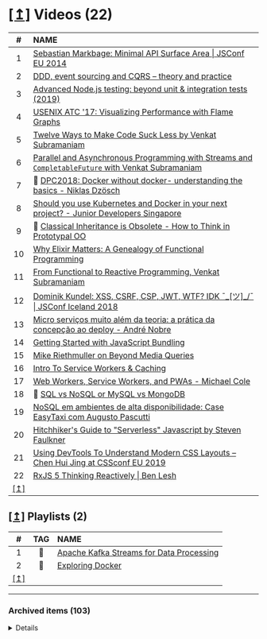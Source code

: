 <H1 id="pending-items-2225625926"><a href="#summary" target="_blank">[↥]</a> Videos (22)</H1>

<table>
  <thead>
    <tr>
      <th align="center">#</th>
      <th align="left">NAME</th>
    </tr>
  </thead>
  <tbody>
    <tr>
      <td align="center">1</td>
      <td align="left"><a href="https://www.youtube.com/watch?v=4anAwXYqLG8" target="_blank">Sebastian Markbage: Minimal API Surface Area | JSConf EU 2014</a></td>
    </tr>
    <tr>
      <td align="center">2</td>
      <td align="left"><a href="https://www.youtube.com/watch?v=rolfJR9ERxo" target="_blank">DDD, event sourcing and CQRS – theory and practice</a></td>
    </tr>
    <tr>
      <td align="center">3</td>
      <td align="left"><a href="https://www.youtube.com/watch?v=-2zP494wdUY" target="_blank">Advanced Node.js testing: beyond unit &amp; integration tests (2019)</a></td>
    </tr>
    <tr>
      <td align="center">4</td>
      <td align="left"><a href="https://www.youtube.com/watch?v=D53T1Ejig1Q" target="_blank">USENIX ATC '17: Visualizing Performance with Flame Graphs</a></td>
    </tr>
    <tr>
      <td align="center">5</td>
      <td align="left"><a href="https://www.youtube.com/watch?v=nVZE53IYi4w" target="_blank">Twelve Ways to Make Code Suck Less by Venkat Subramaniam</a></td>
    </tr>
    <tr>
      <td align="center">6</td>
      <td align="left"><a href="https://www.youtube.com/watch?v=0hQvWIdwnw4" target="_blank">Parallel and Asynchronous Programming with Streams and <code>CompletableFuture</code> with Venkat Subramaniam</a></td>
    </tr>
    <tr>
      <td align="center">7</td>
      <td align="left">🏁 <a href="https://www.youtube.com/watch?v=7H__eF6hvWg" target="_blank">DPC2018: Docker without docker- understanding the basics - Niklas Dzösch</a></td>
    </tr>
    <tr>
      <td align="center">8</td>
      <td align="left"><a href="https://www.youtube.com/watch?v=7XvgqDlp8sQ" target="_blank">Should you use Kubernetes and Docker in your next project? - Junior Developers Singapore</a></td>
    </tr>
    <tr>
      <td align="center">9</td>
      <td align="left">🏁 <a href="https://vimeo.com/69255635" target="_blank">Classical Inheritance is Obsolete - How to Think in Prototypal OO</a></td>
    </tr>
    <tr>
      <td align="center">10</td>
      <td align="left"><a href="https://www.youtube.com/watch?v=cWAHpvkh8Vs" target="_blank">Why Elixir Matters: A Genealogy of Functional Programming</a></td>
    </tr>
    <tr>
      <td align="center">11</td>
      <td align="left"><a href="https://www.youtube.com/watch?v=U_NgcAg7jyY" target="_blank">From Functional to Reactive Programming, Venkat Subramaniam</a></td>
    </tr>
    <tr>
      <td align="center">12</td>
      <td align="left"><a href="https://www.youtube.com/watch?v=c6mqdsfWdmE" target="_blank">Dominik Kundel: XSS, CSRF, CSP, JWT, WTF? IDK ¯_[ツ]_/¯ | JSConf Iceland 2018</a></td>
    </tr>
    <tr>
      <td align="center">13</td>
      <td align="left"><a href="https://www.youtube.com/watch?v=OZ5NgGUheII" target="_blank">Micro serviços muito além da teoria: a prática da concepção ao deploy - André Nobre</a></td>
    </tr>
    <tr>
      <td align="center">14</td>
      <td align="left"><a href="https://www.youtube.com/watch?v=PcqYhSH44Ow" target="_blank">Getting Started with JavaScript Bundling</a></td>
    </tr>
    <tr>
      <td align="center">15</td>
      <td align="left"><a href="https://vimeo.com/266788829" target="_blank">Mike Riethmuller on Beyond Media Queries</a></td>
    </tr>
    <tr>
      <td align="center">16</td>
      <td align="left"><a href="https://www.youtube.com/watch?v=ksXwaWHCW6k" target="_blank">Intro To Service Workers &amp; Caching</a></td>
    </tr>
    <tr>
      <td align="center">17</td>
      <td align="left"><a href="https://www.youtube.com/watch?v=roZngLUtQO8" target="_blank">Web Workers, Service Workers, and PWAs - Michael Cole</a></td>
    </tr>
    <tr>
      <td align="center">18</td>
      <td align="left">🏁 <a href="https://www.youtube.com/watch?v=ZS_kXvOeQ5Y" target="_blank">SQL vs NoSQL or MySQL vs MongoDB</a></td>
    </tr>
    <tr>
      <td align="center">19</td>
      <td align="left"><a href="https://youtu.be/lkG0yitC3Pg" target="_blank">NoSQL em ambientes de alta disponibilidade: Case EasyTaxi com Augusto Pascutti</a></td>
    </tr>
    <tr>
      <td align="center">20</td>
      <td align="left"><a href="https://www.youtube.com/watch?v=c4rvh_Iq6LE" target="_blank">Hitchhiker's Guide to &quot;Serverless&quot; Javascript by Steven Faulkner</a></td>
    </tr>
    <tr>
      <td align="center">21</td>
      <td align="left"><a href="https://www.youtube.com/watch?v=ZRtzk0371tk" target="_blank">Using DevTools To Understand Modern CSS Layouts – Chen Hui Jing at CSSconf EU 2019</a></td>
    </tr>
    <tr>
      <td align="center">22</td>
      <td align="left"><a href="https://www.youtube.com/watch?v=3LKMwkuK0ZE" target="_blank">RxJS 5 Thinking Reactively | Ben Lesh</a></td>
    </tr>
    <tr>
      <td align="center"><a href="#pending-items-2225625926" target="_blank">[↥]</a></td>
    </tr>
  </tbody>
</table>

<H2 id="pending-items-4169651"><a href="#summary" target="_blank">[↥]</a> Playlists (2)</H2>

<table>
  <thead>
    <tr>
      <th align="center">#</th>
      <th align="center">TAG</th>
      <th align="left">NAME</th>
    </tr>
  </thead>
  <tbody>
    <tr>
      <td align="center">1</td>
      <td align="center">💾</td>
      <td align="left"><a href="https://www.youtube.com/playlist?list=PLt1SIbA8guusO6cvjVNmjFDio_Qy-fC5j" target="_blank">Apache Kafka Streams for Data Processing</a></td>
    </tr>
    <tr>
      <td align="center">2</td>
      <td align="center">💾</td>
      <td align="left"><a href="https://www.youtube.com/playlist?list=PLillGF-Rfqbb6vZqT-Lzi9Al_noaY5LAs" target="_blank">Exploring Docker</a></td>
    </tr>
    <tr>
      <td align="center"><a href="#pending-items-4169651" target="_blank">[↥]</a></td>
    </tr>
  </tbody>
</table>

---

<H3 id="archived-items-2225625926">Archived items (103)</H3>

<details>

  <table>
    <thead>
      <tr>
        <th align="center">#</th>
        <th align="left">NAME</th>
      </tr>
    </thead>
    <tbody>
      <tr>
        <td align="center">1</td>
        <td align="left"><a href="https://www.youtube.com/watch?v=B_BVmJ90X8Q" target="_blank">Amazing User Experiences with Redis and <strong>RediSearch</strong></a></td>
      </tr>
      <tr>
        <td align="center">2</td>
        <td align="left"><a href="https://www.youtube.com/watch?v=wuVy7rwkCfc" target="_blank">AHA <em>(Avoid Hasty Abstractions)</em> Programming – Kent C. Dodds</a></td>
      </tr>
      <tr>
        <td align="center">3</td>
        <td align="left"><a href="https://www.youtube.com/watch?v=rYqh5LYfw0Y" target="_blank">Bubble Up Your Node.JS I/O - Matteo Collina | JSConf Hawaii 2019</a></td>
      </tr>
      <tr>
        <td align="center">4</td>
        <td align="left"><a href="https://www.youtube.com/watch?v=HnSb8DFU5UA" target="_blank">Protecting your API with Redis (AKA Protect and Scale your application with Rate Limiting and Metering)</a></td>
      </tr>
      <tr>
        <td align="center">5</td>
        <td align="left"><a href="https://www.youtube.com/watch?v=fAj7MJwxqRo" target="_blank">10 Ways to Scale Your Website with Redis</a></td>
      </tr>
      <tr>
        <td align="center">6</td>
        <td align="left"><a href="https://www.youtube.com/watch?v=ELk_W9BBTDU" target="_blank">Redis Data Structures for Non-Redis Users</a></td>
      </tr>
      <tr>
        <td align="center">7</td>
        <td align="left">🏴 <a href="https://www.youtube.com/watch?v=_4HwUVNl9Nc" target="_blank">Why Your MySQL Needs Redis | Redis Labs</a></td>
      </tr>
      <tr>
        <td align="center">8</td>
        <td align="left"><a href="https://www.youtube.com/watch?v=rCkDE2me_qk" target="_blank">What makes JSON Web Tokens [JWT] secure?</a></td>
      </tr>
      <tr>
        <td align="center">9</td>
        <td align="left"><a href="https://www.youtube.com/watch?v=67mezK3NzpU" target="_blank">100% Stateless with JWT (JSON Web Token) by Hubert Sablonnière</a></td>
      </tr>
      <tr>
        <td align="center">10</td>
        <td align="left"><a href="https://www.youtube.com/watch?v=Ss1tZjooo9I" target="_blank">GOTO 2019 • Common API Security Pitfalls • Philippe De Ryck</a></td>
      </tr>
      <tr>
        <td align="center">11</td>
        <td align="left"><a href="https://www.youtube.com/watch?v=qr4FVhBTq0I" target="_blank">Redis Tutorial - A Brief Introduction to Redis</a></td>
      </tr>
      <tr>
        <td align="center">12</td>
        <td align="left"><a href="https://www.youtube.com/watch?v=znjGckK8abw" target="_blank">5 Redis Use Cases with Gur Dotan - Redis Labs</a></td>
      </tr>
      <tr>
        <td align="center">13</td>
        <td align="left"><a href="https://www.youtube.com/watch?v=xfY4uzK4WtE" target="_blank">NodeJS MICROSERVICES On Autopilot</a></td>
      </tr>
      <tr>
        <td align="center">14</td>
        <td align="left"><a href="https://www.youtube.com/watch?v=zgI0H28AgGY" target="_blank">High Performance WebSocket</a></td>
      </tr>
      <tr>
        <td align="center">15</td>
        <td align="left"><a href="https://www.youtube.com/watch?v=4rhKKFbbYT4" target="_blank">MongoDB Tutorial - Modeling with MongoDB</a></td>
      </tr>
      <tr>
        <td align="center">16</td>
        <td align="left"><a href="https://www.youtube.com/watch?v=zVbLR7rI8ZU" target="_blank">David Khourshid - Behind the Illusions: Impossibly high-performance layout animations</a></td>
      </tr>
      <tr>
        <td align="center">17</td>
        <td align="left"><a href="https://www.youtube.com/watch?v=R7gqJkdc5dM" target="_blank">Floats, Flexbox, Grid? The progression of CSS layouts</a></td>
      </tr>
      <tr>
        <td align="center">18</td>
        <td align="left"><a href="https://www.youtube.com/watch?v=FEnRpy9Xfes" target="_blank">Basics of CSS Grid: The Big Picture</a></td>
      </tr>
      <tr>
        <td align="center">19</td>
        <td align="left"><a href="https://www.youtube.com/watch?v=7T0WskfVgp4" target="_blank">JavaScript the Cute Parts - Venkat Subramaniam</a></td>
      </tr>
      <tr>
        <td align="center">20</td>
        <td align="left"><a href="https://www.youtube.com/watch?v=VSKuS2XkkZU" target="_blank">Reactive State Machines and Statecharts</a></td>
      </tr>
      <tr>
        <td align="center">21</td>
        <td align="left"><a href="https://www.youtube.com/watch?v=s06Z_e8ac0Y" target="_blank">React and the FLIP Technique - Alex Holachek</a></td>
      </tr>
      <tr>
        <td align="center">22</td>
        <td align="left"><a href="https://www.youtube.com/watch?v=Bme_RiT9CK4" target="_blank">Intro to Reactive Programming</a></td>
      </tr>
      <tr>
        <td align="center">23</td>
        <td align="left"><a href="https://www.youtube.com/watch?v=_5X2aB_mNp4" target="_blank">Eirik Vullum: JavaScript Metaprogramming - ES6 Proxy Use and Abuse | JSConf Budapest 2017</a></td>
      </tr>
      <tr>
        <td align="center">24</td>
        <td align="left"><a href="https://www.youtube.com/watch?v=R2a1mNr0kF0" target="_blank">Node.js Meets Docker - Shaun Warman, PayPal</a></td>
      </tr>
      <tr>
        <td align="center">25</td>
        <td align="left"><a href="https://www.youtube.com/watch?v=R6rqjcBLibQ" target="_blank">GraphQL with Dustin Schau</a></td>
      </tr>
      <tr>
        <td align="center">26</td>
        <td align="left"><a href="https://www.youtube.com/watch?v=926mknSW9Lo" target="_blank">What is JWT ? JSON Web Token Explained</a></td>
      </tr>
      <tr>
        <td align="center">27</td>
        <td align="left"><a href="https://www.youtube.com/watch?v=TI4v4Y8yRjw" target="_blank">Style guides Javascript com ESLint, Prettier e EditorConfig | Diego Fernandes</a></td>
      </tr>
      <tr>
        <td align="center">28</td>
        <td align="left"><a href="https://www.youtube.com/watch?v=Qg1SvpIau6U" target="_blank">Advanced Async and Concurrency Patterns in JavaScript</a></td>
      </tr>
      <tr>
        <td align="center">29</td>
        <td align="left"><a href="https://www.youtube.com/watch?v=lhZOFUY1weo" target="_blank">The power of Headless Chrome and browser automation [Google I/O '18]</a></td>
      </tr>
      <tr>
        <td align="center">30</td>
        <td align="left"><a href="https://www.youtube.com/watch?v=j4fKFKh2vmI" target="_blank">Next Generation Asynchronous Patterns in JavaScript - Jonathan Mills</a></td>
      </tr>
      <tr>
        <td align="center">31</td>
        <td align="left"><a href="https://www.youtube.com/watch?v=FQERMVABRrQ" target="_blank">The Power and Practicality of Immutability by Venkat Subramaniam</a></td>
      </tr>
      <tr>
        <td align="center">32</td>
        <td align="left"><a href="https://www.youtube.com/watch?v=MLTRHc5dk6s" target="_blank">Intro To JavaScript Unit Testing With Mocha JS &amp; Chai</a></td>
      </tr>
      <tr>
        <td align="center">33</td>
        <td align="left"><a href="https://www.youtube.com/watch?v=KhdGMcVhrQU" target="_blank">Designing Functional Programs - Venkat Subramaniam</a></td>
      </tr>
      <tr>
        <td align="center">34</td>
        <td align="left"><a href="https://www.youtube.com/watch?v=VvUdvte1V3s" target="_blank">Six Little Lines of Fail - Jimmy Bogard</a></td>
      </tr>
      <tr>
        <td align="center">35</td>
        <td align="left"><a href="https://www.youtube.com/watch?v=ia_TP5T57AM" target="_blank">The Power and Perils of Parallel Streams</a></td>
      </tr>
      <tr>
        <td align="center">36</td>
        <td align="left"><a href="https://www.youtube.com/watch?v=XgoldEoK-Rw" target="_blank">Core Software Design Principles</a></td>
      </tr>
      <tr>
        <td align="center">37</td>
        <td align="left"><a href="https://www.youtube.com/watch?v=iaE7ep91cw8" target="_blank">My NodeJS Process In On Fire</a></td>
      </tr>
      <tr>
        <td align="center">38</td>
        <td align="left"><a href="https://www.youtube.com/watch?v=oPo4EQmkjvY" target="_blank">You Don't Know Node - ForwardJS San Francisco</a></td>
      </tr>
      <tr>
        <td align="center">39</td>
        <td align="left"><a href="https://www.youtube.com/watch?v=e4MT_OguDKg" target="_blank">Design Patterns in the Light of Lambda Expressions by Subramaniam</a></td>
      </tr>
      <tr>
        <td align="center">40</td>
        <td align="left"><a href="https://www.youtube.com/watch?v=G_eYTctGZw8" target="_blank">&quot;Production Prolog&quot; by Michael Hendricks</a></td>
      </tr>
      <tr>
        <td align="center">41</td>
        <td align="left"><a href="https://www.youtube.com/watch?v=hEOVcLAPRG8" target="_blank">Cascadia Ruby Conf 2012 A Taste of Prolog by Aja Hammerly</a></td>
      </tr>
      <tr>
        <td align="center">42</td>
        <td align="left"><a href="https://www.youtube.com/watch?v=RRcnFd9TbjI" target="_blank">Refactoring to Functional Style - Venkat Subramaniam</a></td>
      </tr>
      <tr>
        <td align="center">43</td>
        <td align="left"><a href="https://www.youtube.com/watch?v=2572gPN8LyI" target="_blank">Micro Serviços - Introdução</a></td>
      </tr>
      <tr>
        <td align="center">44</td>
        <td align="left"><a href="https://www.youtube.com/watch?v=3DN-vhpVL6U" target="_blank">TDD, BDD e coverage no Node.js - Pré NodeCong</a></td>
      </tr>
      <tr>
        <td align="center">45</td>
        <td align="left"><a href="https://www.youtube.com/watch?v=RgEglM6Tjw8" target="_blank">Meet Vue.js por Victor Marques</a></td>
      </tr>
      <tr>
        <td align="center">46</td>
        <td align="left"><a href="https://www.youtube.com/watch?v=iaE7ep91cw8" target="_blank">My NodeJS Process In On Fire</a></td>
      </tr>
      <tr>
        <td align="center">47</td>
        <td align="left"><a href="https://www.youtube.com/watch?v=j4fKFKh2vmI" target="_blank">Next Generation Asynchronous Patterns in JavaScript - Jonathan Mills</a></td>
      </tr>
      <tr>
        <td align="center">48</td>
        <td align="left"><a href="https://www.youtube.com/watch?v=oPo4EQmkjvY" target="_blank">You Don't Know Node - ForwardJS San Francisco</a></td>
      </tr>
      <tr>
        <td align="center">49</td>
        <td align="left"><a href="https://www.youtube.com/watch?v=TI4v4Y8yRjw" target="_blank">Style guides Javascript com ESLint, Prettier e EditorConfig | Diego Fernandes</a></td>
      </tr>
      <tr>
        <td align="center">50</td>
        <td align="left"><a href="https://www.youtube.com/watch?v=KhdGMcVhrQU" target="_blank">Designing Functional Programs - Venkat Subramaniam</a></td>
      </tr>
      <tr>
        <td align="center">51</td>
        <td align="left"><a href="https://www.youtube.com/watch?v=ekFPGD2g-ps" target="_blank">Let's Get Lazy: Exploring the Real Power of Streams with Venkat Subramaniam</a></td>
      </tr>
      <tr>
        <td align="center">52</td>
        <td align="left"><a href="https://www.youtube.com/watch?v=7T0WskfVgp4" target="_blank">JavaScript the Cute Parts - Venkat Subramaniam</a></td>
      </tr>
      <tr>
        <td align="center">53</td>
        <td align="left"><a href="https://www.youtube.com/watch?v=R6rqjcBLibQ" target="_blank">GraphQL with Dustin Schau</a></td>
      </tr>
      <tr>
        <td align="center">54</td>
        <td align="left"><a href="https://www.youtube.com/watch?v=FQERMVABRrQ" target="_blank">The Power and Practicality of Immutability by Venkat Subramaniam</a></td>
      </tr>
      <tr>
        <td align="center">55</td>
        <td align="left"><a href="https://www.youtube.com/watch?v=e4MT_OguDKg" target="_blank">Design Patterns in the Light of Lambda Expressions by Subramaniam</a></td>
      </tr>
      <tr>
        <td align="center">56</td>
        <td align="left"><a href="https://www.youtube.com/watch?v=bJoafCX9iic" target="_blank">The Algorithms of CSS - Lara Schenck</a></td>
      </tr>
      <tr>
        <td align="center">57</td>
        <td align="left"><a href="https://www.youtube.com/watch?v=_5X2aB_mNp4" target="_blank">Eirik Vullum: JavaScript Metaprogramming - ES6 Proxy Use and Abuse | JSConf Budapest 2017</a></td>
      </tr>
      <tr>
        <td align="center">58</td>
        <td align="left"><a href="https://www.youtube.com/watch?v=G_eYTctGZw8" target="_blank">&quot;Production Prolog&quot; by Michael Hendricks</a></td>
      </tr>
      <tr>
        <td align="center">59</td>
        <td align="left"><a href="https://www.youtube.com/watch?v=926mknSW9Lo" target="_blank">What is JWT ? JSON Web Token Explained</a></td>
      </tr>
      <tr>
        <td align="center">60</td>
        <td align="left"><a href="https://www.youtube.com/watch?v=hEOVcLAPRG8" target="_blank">Cascadia Ruby Conf 2012 A Taste of Prolog by Aja Hammerly</a></td>
      </tr>
      <tr>
        <td align="center">61</td>
        <td align="left"><a href="https://www.youtube.com/watch?v=RRcnFd9TbjI" target="_blank">Refactoring to Functional Style - Venkat Subramaniam</a></td>
      </tr>
      <tr>
        <td align="center">62</td>
        <td align="left"><a href="https://www.youtube.com/watch?v=lu9rezEtoLs" target="_blank">WebAssembly [And the Death of JavaScript?]</a></td>
      </tr>
      <tr>
        <td align="center">63</td>
        <td align="left"><a href="https://www.youtube.com/watch?v=3DN-vhpVL6U" target="_blank">TDD, BDD e coverage no Node.js - Pré NodeCong</a></td>
      </tr>
      <tr>
        <td align="center">64</td>
        <td align="left"><a href="https://www.youtube.com/watch?v=2572gPN8LyI" target="_blank">Micro Serviços - Introdução</a></td>
      </tr>
      <tr>
        <td align="center">65</td>
        <td align="left"><a href="https://www.youtube.com/watch?v=rBBwrBRoOOY" target="_blank">Understanding Closures [In Under 10 Minutes!]</a></td>
      </tr>
      <tr>
        <td align="center">66</td>
        <td align="left"><a href="https://www.youtube.com/watch?v=C7oK-Y1JlCs" target="_blank">Talk #19 - Noções de criptografia</a></td>
      </tr>
      <tr>
        <td align="center">67</td>
        <td align="left"><a href="https://www.youtube.com/watch?v=oU3LzOO0OGA" target="_blank">JavaScript Currying function [ method ] explained Tutorial</a></td>
      </tr>
      <tr>
        <td align="center">68</td>
        <td align="left"><a href="https://www.youtube.com/watch?v=MLTRHc5dk6s" target="_blank">Intro To JavaScript Unit Testing With Mocha JS &amp; Chai</a></td>
      </tr>
      <tr>
        <td align="center">69</td>
        <td align="left"><a href="https://www.youtube.com/watch?v=lhZOFUY1weo" target="_blank">The power of Headless Chrome and browser automation [Google I/O '18]</a></td>
      </tr>
      <tr>
        <td align="center">70</td>
        <td align="left"><a href="https://www.youtube.com/watch?v=RRgAdi3gX-s" target="_blank">About the Call Stack, Event Loop, Callbacks and Promises in JavaScript</a></td>
      </tr>
      <tr>
        <td align="center">71</td>
        <td align="left"><a href="https://www.youtube.com/watch?v=lsp82x0XdsY" target="_blank">Function-level caching in javascript using memoization</a></td>
      </tr>
      <tr>
        <td align="center">72</td>
        <td align="left"><a href="https://www.youtube.com/watch?v=gHm12Ov1k0Q" target="_blank">Talk #17 - Ramda</a></td>
      </tr>
      <tr>
        <td align="center">73</td>
        <td align="left"><a href="https://www.youtube.com/watch?v=SBtEou4qBzw" target="_blank">Uma introdução a linguagem Clojure com Gilmar Soares</a></td>
      </tr>
      <tr>
        <td align="center">74</td>
        <td align="left"><a href="https://www.youtube.com/watch?v=uODxUJ5Jwis" target="_blank">Netflix JavaScript Talks - Real-time Insights powered by Reactive Programming</a></td>
      </tr>
      <tr>
        <td align="center">75</td>
        <td align="left"><a href="https://www.youtube.com/watch?v=FAZJsxcykPs" target="_blank">Netflix JavaScript Talks - Async JavaScript with Reactive Extensions</a></td>
      </tr>
      <tr>
        <td align="center">76</td>
        <td align="left"><a href="https://www.youtube.com/watch?v=cCOL7MC4Pl0" target="_blank">Jake Archibald: In The Loop - JSConf.Asia 2018</a></td>
      </tr>
      <tr>
        <td align="center">77</td>
        <td align="left"><a href="https://www.youtube.com/watch?v=O1YP8QP9gLA" target="_blank">Netflix JavaScript Talks - Debugging Node.js in Production</a></td>
      </tr>
      <tr>
        <td align="center">78</td>
        <td align="left"><a href="https://www.youtube.com/watch?v=0cqeGeC98MA" target="_blank">Crafting Stateful Styles with State Machines by David Khourshid | CSSConf BP 2019</a></td>
      </tr>
      <tr>
        <td align="center">79</td>
        <td align="left"><a href="https://www.youtube.com/watch?v=zVbLR7rI8ZU" target="_blank">David Khourshid - Behind the Illusions: Impossibly high-performance layout animations</a></td>
      </tr>
      <tr>
        <td align="center">80</td>
        <td align="left"><a href="https://www.youtube.com/watch?v=VvUdvte1V3s" target="_blank">Six Little Lines of Fail - Jimmy Bogard</a></td>
      </tr>
      <tr>
        <td align="center">81</td>
        <td align="left"><a href="https://www.youtube.com/watch?v=s06Z_e8ac0Y" target="_blank">React and the FLIP Technique - Alex Holachek</a></td>
      </tr>
      <tr>
        <td align="center">82</td>
        <td align="left"><a href="https://www.youtube.com/watch?v=n8eW8D04tNc" target="_blank">Vue.js, componentes, formulários e Vuelidate</a></td>
      </tr>
      <tr>
        <td align="center">83</td>
        <td align="left"><a href="https://www.youtube.com/watch?v=NLtL-EEclRc" target="_blank">Azat Mardan: You Don't Know Node.js - JSConf Iceland 2016</a></td>
      </tr>
      <tr>
        <td align="center">84</td>
        <td align="left"><a href="https://www.youtube.com/watch?v=VSKuS2XkkZU" target="_blank">Reactive State Machines and Statecharts</a></td>
      </tr>
      <tr>
        <td align="center">85</td>
        <td align="left"><a href="https://www.youtube.com/watch?v=4rhKKFbbYT4" target="_blank">MongoDB Tutorial - Modeling with MongoDB</a></td>
      </tr>
      <tr>
        <td align="center">86</td>
        <td align="left"><a href="https://www.youtube.com/watch?v=XxVg_s8xAms" target="_blank">Introduction to React.js</a></td>
      </tr>
      <tr>
        <td align="center">87</td>
        <td align="left"><a href="https://www.youtube.com/watch?v=XQi7P0f-DXk" target="_blank">Optimize Your JSON Payload Efficiency x10 times - Gireesh Punathil, IBM India</a></td>
      </tr>
      <tr>
        <td align="center">88</td>
        <td align="left"><a href="https://www.youtube.com/watch?v=R2a1mNr0kF0" target="_blank">Node.js Meets Docker - Shaun Warman, PayPal</a></td>
      </tr>
      <tr>
        <td align="center">89</td>
        <td align="left"><a href="https://www.youtube.com/watch?v=Wb5xDcUNq48" target="_blank">Responsive Web Design: Beyond Media Queries</a></td>
      </tr>
      <tr>
        <td align="center">90</td>
        <td align="left"><a href="https://www.youtube.com/watch?v=Bme_RiT9CK4" target="_blank">Intro to Reactive Programming</a></td>
      </tr>
      <tr>
        <td align="center">91</td>
        <td align="left"><a href="https://www.youtube.com/watch?v=RSIclWvNTdQ" target="_blank">CSS Grid vs Flexbox</a></td>
      </tr>
      <tr>
        <td align="center">92</td>
        <td align="left"><a href="https://www.youtube.com/watch?v=R7gqJkdc5dM" target="_blank">Floats, Flexbox, Grid? The progression of CSS layouts</a></td>
      </tr>
      <tr>
        <td align="center">93</td>
        <td align="left"><a href="https://www.youtube.com/watch?v=OIpfWTThrK8" target="_blank">Vue NYC - Component Tests with Vue.js - Matt O'Connell</a></td>
      </tr>
      <tr>
        <td align="center">94</td>
        <td align="left"><a href="https://www.youtube.com/watch?v=gP3ydaWwdnc" target="_blank">Vue NYC - Introduction to Vuex - Mar Gabriel Tabilla</a></td>
      </tr>
      <tr>
        <td align="center">95</td>
        <td align="left"><a href="https://www.youtube.com/watch?v=IkrbIFZz_IM" target="_blank">Learn NUXT 2 by Example - A Crash Course for Beginners</a></td>
      </tr>
      <tr>
        <td align="center">96</td>
        <td align="left"><a href="https://www.youtube.com/watch?v=FEnRpy9Xfes" target="_blank">Basics of CSS Grid: The Big Picture</a></td>
      </tr>
      <tr>
        <td align="center">97</td>
        <td align="left"><a href="https://www.youtube.com/watch?v=XgoldEoK-Rw" target="_blank">Core Software Design Principles</a></td>
      </tr>
      <tr>
        <td align="center">98</td>
        <td align="left"><a href="https://www.youtube.com/watch?v=ia_TP5T57AM" target="_blank">The Power and Perils of Parallel Streams</a></td>
      </tr>
      <tr>
        <td align="center">99</td>
        <td align="left"><a href="https://www.youtube.com/watch?v=Qg1SvpIau6U" target="_blank">Advanced Async and Concurrency Patterns in JavaScript</a></td>
      </tr>
      <tr>
        <td align="center">100</td>
        <td align="left"><a href="https://www.youtube.com/watch?v=dEFdt_6fW-0" target="_blank">Stream into the Future - Matteo Collina, NearForm</a></td>
      </tr>
      <tr>
        <td align="center">101</td>
        <td align="left"><a href="https://www.youtube.com/watch?v=XV-u_Ow47s0" target="_blank">Broken Promises - James Snell, NearForm</a></td>
      </tr>
      <tr>
        <td align="center">102</td>
        <td align="left"><a href="https://www.youtube.com/watch?v=UtD41bn6kJ0" target="_blank">virtual-scroller: Let there be less [DOM] [Chrome Dev Summit 2018]</a></td>
      </tr>
      <tr>
        <td align="center">103</td>
        <td align="left"><a href="https://www.youtube.com/watch?v=gltzZjKYK1I" target="_blank">Take Your HTTP Server to Ludicrous Speed [I]</a></td>
      </tr>
      <tr>
        <td align="center"><a href="#archived-items-2225625926" target="_blank">[↥]</a></td>
      </tr>
    </tbody>
  </table>


</details
